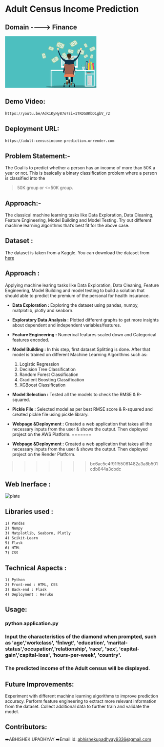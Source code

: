 # Adult Census Income Prediction 

## Domain ----> Finance 
![alt text](image.png)


## Demo Video:
```bash
https://youtu.be/AdK1KyHy87o?si=1TKDGUKbD1gbV_r2
```

## Deployment URL:
```bash
https://adult-censusincome-prediction.onrender.com
```





## Problem Statement:-
The Goal is to predict whether a person has an income of more than 50K a year or not. 
This is basically a binary classification problem where a person is classified into the 
>50K group or <=50K group. 


## Approach:-

The classical machine learning tasks like Data Exploration, Data Cleaning, 
Feature Engineering, Model Building and Model Testing. Try out different machine 
learning algorithms that’s best fit for the above case.


## Dataset :
The dataset is taken from a Kaggle. You can download the dataset from [here](https://www.kaggle.com/datasets/overload10/adult-census-dataset)


## Approach :
Applying machine learing tasks like Data Exploration, Data Cleaning, Feature Engineering, Model Building and model testing to build a solution that should able to predict the premium of the personal for health insurance.

- **Data Exploration :** Exploring the dataset using pandas, numpy, matplotlib, plotly and seaborn.
- **Exploratory Data Analysis :** Plotted different graphs to get more insights about dependent and independent variables/features.
- **Feature Engineering :** Numerical features scaled down and Categorical features encoded.
- **Model Building :** In this step, first dataset Splitting is done. After that model is trained on different Machine Learning Algorithms such as:
    1) Logistic Regression
    2) Decision Tree Classification
    3) Random Forest Classification
    4) Gradient Boosting Classification
    5) XGBoost Classification


- **Model Selection :** Tested all the models to check the RMSE & R-squared.
- **Pickle File** : Selected model as per best RMSE score & R-squared and created pickle file using pickle library.



- **Webpage &Deployment :** Created a web application that takes all the necessary inputs from the user & shows the output. Then deployed project on the AWS Platform.
=======
- **Webpage &Deployment :** Created a web application that takes all the necessary inputs from the user & shows the output. Then deployed project on the Render Platform.
>>>>>>> bc6ac5c4f91f55061482a3a8b501cdb844a3cbdc



## Web Inerface :
![plate](./prediction.png)
## Libraries used :
    1) Pandas
    2) Numpy
    3) Matplotlib, Seaborn, Plotly
    4) Scikit-Learn
    5) Flask
    6) HTML
    7) CSS

## Technical Aspects :
    1) Python 
    2) Front-end : HTML, CSS
    3) Back-end : Flask
    4) Deployment : Heruko



## Usage:
### python application.py

### Input the characteristics of the diamond when prompted, such as 'age','workclass', 'fnlwgt', 'education', 'marital-status','occupation','relationship', 'race', 'sex', 'capital-gain','capital-loss', 'hours-per-week', 'country'.


### The predicted income of the Adult census  will be displayed.


## Future Improvements:

Experiment with different machine learning algorithms to improve prediction accuracy.
Perform feature engineering to extract more relevant information from the dataset.
Collect additional data to further train and validate the model.



## Contributors:

➡️ABHISHEK UPADHYAY
➡️Email id: abhishekupadhyay9336@gmail.com
